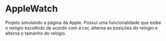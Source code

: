 # AppleWatch
Projeto simulando a página da Apple. Possui uma funcionalidade que exibe o relógio escolhido de acordo com a cor, alterna as posições do relógio e alterna o tamanho do relógio.
